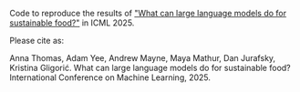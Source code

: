 Code to reproduce the results of ["What can large language models do for sustainable food?"](https://arxiv.org/abs/2503.04734) in ICML 2025.

Please cite as:

Anna Thomas, Adam Yee, Andrew Mayne, Maya Mathur, Dan Jurafsky, Kristina Gligorić. What can large language models do for sustainable food? International Conference on Machine Learning, 2025. 
